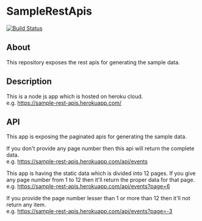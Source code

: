 # SampleRestApis

[![Build Status](https://travis-ci.com/jainshravan123/SampleRestApis.svg?branch=master)](https://travis-ci.com/jainshravan123/SampleRestApis)

## About

This repository exposes the rest apis for generating the sample data.

## Description
This is a node js app which is hosted on heroku cloud. 
<br />
e.g. https://sample-rest-apis.herokuapp.com/


## API
This app is exposing the paginated apis for generating the sample data. 

If you don't provide any page number then this api will return the complete data.
<br />
e.g. https://sample-rest-apis.herokuapp.com/api/events

This app is having the static data which is divided into 12 pages. If you give any page number from 1 to 12 then it'll return the proper data for that page. 
<br />
e.g. https://sample-rest-apis.herokuapp.com/api/events?page=6


If you provide the page number lesser than 1 or more than 12 then it'll not return any item.
<br />
e.g. https://sample-rest-apis.herokuapp.com/api/events?page=-3


